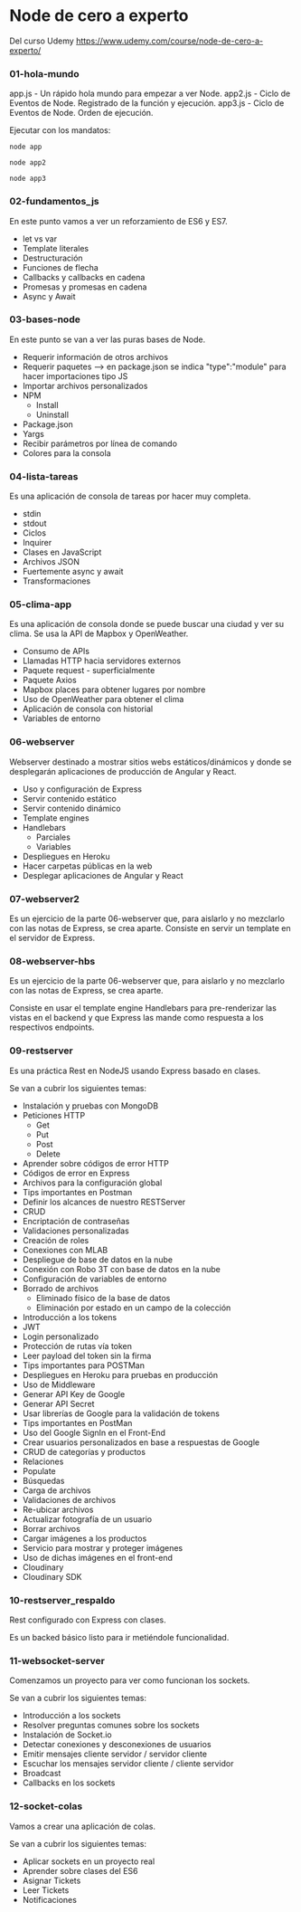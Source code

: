 # Node de cero a experto

Del curso Udemy https://www.udemy.com/course/node-de-cero-a-experto/

### 01-hola-mundo

app.js - Un rápido hola mundo para empezar a ver Node.
app2.js - Ciclo de Eventos de Node. Registrado de la función y ejecución.
app3.js - Ciclo de Eventos de Node. Orden de ejecución.

Ejecutar con los mandatos:

```
node app

node app2

node app3
```

### 02-fundamentos_js

En este punto vamos a ver un reforzamiento de ES6 y ES7.

- let vs var
- Template literales
- Destructuración
- Funciones de flecha
- Callbacks y callbacks en cadena
- Promesas y promesas en cadena
- Async y Await

### 03-bases-node

En este punto se van a ver las puras bases de Node.

- Requerir información de otros archivos
- Requerir paquetes --> en package.json se indica "type":"module" para hacer importaciones tipo JS
- Importar archivos personalizados
- NPM
  - Install
  - Uninstall
- Package.json
- Yargs
- Recibir parámetros por línea de comando
- Colores para la consola

### 04-lista-tareas

Es una aplicación de consola de tareas por hacer muy completa.

- stdin
- stdout
- Ciclos
- Inquirer
- Clases en JavaScript
- Archivos JSON
- Fuertemente async y await
- Transformaciones

### 05-clima-app

Es una aplicación de consola donde se puede buscar una ciudad y ver su clima. Se usa la API de Mapbox y OpenWeather.

- Consumo de APIs
- Llamadas HTTP hacia servidores externos
- Paquete request - superficialmente
- Paquete Axios
- Mapbox places para obtener lugares por nombre
- Uso de OpenWeather para obtener el clima
- Aplicación de consola con historial
- Variables de entorno

### 06-webserver

Webserver destinado a mostrar sitios webs estáticos/dinámicos y donde se desplegarán aplicaciones de producción de Angular y React.

- Uso y configuración de Express
- Servir contenido estático
- Servir contenido dinámico
- Template engines
- Handlebars
  - Parciales
  - Variables
- Despliegues en Heroku
- Hacer carpetas públicas en la web
- Desplegar aplicaciones de Angular y React

### 07-webserver2

Es un ejercicio de la parte 06-webserver que, para aislarlo y no mezclarlo con las notas de Express, se crea aparte.
Consiste en servir un template en el servidor de Express.

### 08-webserver-hbs

Es un ejercicio de la parte 06-webserver que, para aislarlo y no mezclarlo con las notas de Express, se crea aparte.

Consiste en usar el template engine Handlebars para pre-renderizar las vistas en el backend y que Express las mande como respuesta a los respectivos endpoints.

### 09-restserver

Es una práctica Rest en NodeJS usando Express basado en clases.

Se van a cubrir los siguientes temas:

- Instalación y pruebas con MongoDB
- Peticiones HTTP
  - Get
  - Put
  - Post
  - Delete
- Aprender sobre códigos de error HTTP
- Códigos de error en Express
- Archivos para la configuración global
- Tips importantes en Postman
- Definir los alcances de nuestro RESTServer
- CRUD
- Encriptación de contraseñas
- Validaciones personalizadas
- Creación de roles
- Conexiones con MLAB
- Despliegue de base de datos en la nube
- Conexión con Robo 3T con base de datos en la nube
- Configuración de variables de entorno
- Borrado de archivos
  - Eliminado físico de la base de datos
  - Eliminación por estado en un campo de la colección
- Introducción a los tokens
- JWT
- Login personalizado
- Protección de rutas vía token
- Leer payload del token sin la firma
- Tips importantes para POSTMan
- Despliegues en Heroku para pruebas en producción
- Uso de Middleware
- Generar API Key de Google
- Generar API Secret
- Usar librerías de Google para la validación de tokens
- Tips importantes en PostMan
- Uso del Google SignIn en el Front-End
- Crear usuarios personalizados en base a respuestas de Google
- CRUD de categorías y productos
- Relaciones
- Populate
- Búsquedas
- Carga de archivos
- Validaciones de archivos
- Re-ubicar archivos
- Actualizar fotografía de un usuario
- Borrar archivos
- Cargar imágenes a los productos
- Servicio para mostrar y proteger imágenes
- Uso de dichas imágenes en el front-end
- Cloudinary
- Cloudinary SDK

### 10-restserver_respaldo

Rest configurado con Express con clases.

Es un backed básico listo para ir metiéndole funcionalidad.

### 11-websocket-server

Comenzamos un proyecto para ver como funcionan los sockets.

Se van a cubrir los siguientes temas:

- Introducción a los sockets
- Resolver preguntas comunes sobre los sockets
- Instalación de Socket.io
- Detectar conexiones y desconexiones de usuarios
- Emitir mensajes cliente servidor / servidor cliente
- Escuchar los mensajes servidor cliente / cliente servidor
- Broadcast
- Callbacks en los sockets

### 12-socket-colas

Vamos a crear una aplicación de colas.

Se van a cubrir los siguientes temas:

- Aplicar sockets en un proyecto real
- Aprender sobre clases del ES6
- Asignar Tickets
- Leer Tickets
- Notificaciones
